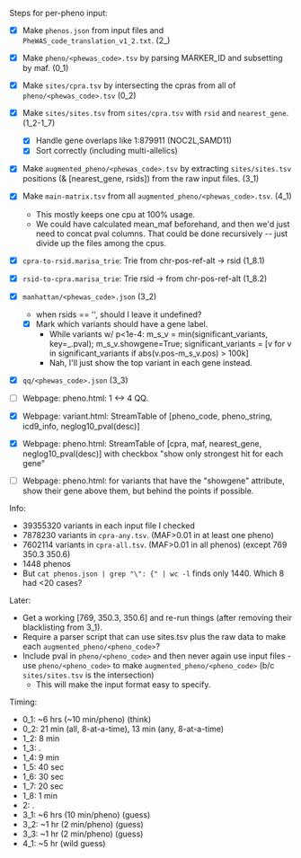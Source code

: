 Steps for per-pheno input:
- [x] Make `phenos.json` from input files and `PheWAS_code_translation_v1_2.txt`. (2_)
- [x] Make `pheno/<phewas_code>.tsv` by parsing MARKER_ID and subsetting by maf. (0_1)
- [x] Make `sites/cpra.tsv` by intersecting the cpras from all of `pheno/<phewas_code>.tsv` (0_2)
- [x] Make `sites/sites.tsv` from `sites/cpra.tsv` with `rsid` and `nearest_gene`. (1_2-1_7)
    - [x] Handle gene overlaps like 1:879911 (NOC2L,SAMD11)
    - [x] Sort correctly (including multi-allelics)
- [x] Make `augmented_pheno/<phewas_code>.tsv` by extracting `sites/sites.tsv` positions (& [nearest_gene, rsids]) from the raw input files. (3_1)
- [x] Make `main-matrix.tsv` from all `augmented_pheno/<phewas_code>.tsv`. (4_1)
    - This mostly keeps one cpu at 100% usage.
    - We could have calculated mean_maf beforehand, and then we'd just need to concat pval columns.  That could be done recursively -- just divide up the files among the cpus.

- [x] `cpra-to-rsid.marisa_trie`: Trie from chr-pos-ref-alt -> rsid (1_8.1)
- [x] `rsid-to-cpra.marisa_trie`: Trie rsid -> from chr-pos-ref-alt (1_8.2)
- [x] `manhattan/<phewas_code>.json` (3_2)
    - when rsids == '', should I leave it undefined?
    - [x] Mark which variants should have a gene label.
        - While variants w/ p<1e-4: m_s_v = min(significant_variants, key=_.pval); m_s_v.showgene=True; significant_variants = [v for v in significant_variants if abs(v.pos-m_s_v.pos) > 100k]
        - Nah, I'll just show the top variant in each gene instead.
- [x] `qq/<phewas_code>.json` (3_3)

- [ ] Webpage: pheno.html: 1 <-> 4 QQ.
- [x] Webpage: variant.html: StreamTable of [pheno_code, pheno_string, icd9_info, neglog10_pval(desc)]
- [x] Webpage: pheno.html: StreamTable of [cpra, maf, nearest_gene, neglog10_pval(desc)] with checkbox "show only strongest hit for each gene"
- [ ] Webpage: pheno.html: for variants that have the "showgene" attribute, show their gene above them, but behind the points if possible.


Info:
- 39355320 variants in each input file I checked
- 7878230 variants in `cpra-any.tsv`. (MAF>0.01 in at least one pheno)
- 7602114 variants in `cpra-all.tsv`. (MAF>0.01 in all phenos) (except 769 350.3 350.6)
- 1448 phenos
- But `cat phenos.json | grep "\": {" | wc -l` finds only 1440.  Which 8 had <20 cases?


Later:
- Get a working [769, 350.3, 350.6] and re-run things (after removing their blacklisting from 3_1).
- Require a parser script that can use sites.tsv plus the raw data to make each `augmented_pheno/<pheno_code>`?
- Include pval in `pheno/<pheno_code>` and then never again use input files -  use `pheno/<pheno_code>` to make `augmented_pheno/<pheno_code>` (b/c `sites/sites.tsv` is the intersection)
    - This will make the input format easy to specify.


Timing:
- 0_1: ~6 hrs (~10 min/pheno) (think)
- 0_2: 21 min (all, 8-at-a-time), 13 min (any, 8-at-a-time)
- 1_2: 8 min
- 1_3: .
- 1_4: 9 min
- 1_5: 40 sec
- 1_6: 30 sec
- 1_7: 20 sec
- 1_8: 1 min
- 2: .
- 3_1: ~6 hrs (10 min/pheno) (guess)
- 3_2: ~1 hr (2 min/pheno) (guess)
- 3_3: ~1 hr (2 min/pheno) (guess)
- 4_1: ~5 hr (wild guess)
